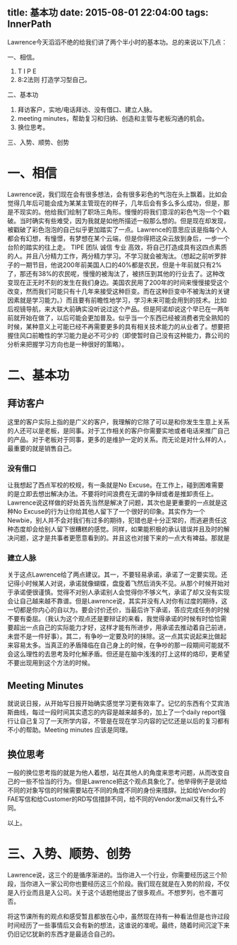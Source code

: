 title: 基本功
date: 2015-08-01 22:04:00
tags: InnerPath
---
Lawrence今天滔滔不绝的给我们讲了两个半小时的基本功。总的来说以下几点：

一、相信。
1. T I P E
2. 8:2法则 打造学习型自己。

二、基本功
1. 拜访客户，实地/电话拜访、没有借口、建立人脉。
2. meeting minutes，帮助复习和归纳、创造和主管与老板沟通的机会。
3. 换位思考。

三、入势、顺势、创势

# 一、相信

Lawrence说，我们现在会有很多想法，会有很多彩色的气泡在头上飘着。比如会觉得几年后可能会成为某某主管现在的样子，几年后会有多么多么成功，但是，那是不现实的。他给我们绘制了职场三角形。慢慢的将我们意淫的彩色气泡一个个戳破。当时确实有些难受，因为我就是如他所描述一般那么想的。但是现在却发现，被戳破了彩色泡泡的自己似乎更加踏实了一点。Lawrence的意思应该是指每个人都会有幻想，有憧憬，有梦想在某个云端，但是你得把这朵云放到身后，一步一个台阶的踏实的往上走。
TIPE 团队 诚信 专业 高效，将自己打造成具有这四点素质的人。并且八分精力工作，两分精力学习。不学习就会被淘汰。（想起之前听罗胖子的一期节目，他说200年前美国人口的40%都是农民，但是十年前就只有2%了，那还有38%的农民呢，慢慢的被淘汰了，被挤压到其他的行业去了。这种改变现在正无时不刻的发生在我们身边。美国农民用了200年的时间来慢慢接受这个改变，然而我们可能只有十几年来接受这种巨变。而在这种巨变中不被淘汰的关键因素就是学习能力。）而且要有前瞻性地学习，学习未来可能会用到的技术。比如后视镜导航，来大联大前确实没听说过这个产品。但是阿诺却说这个早已在一两年前就开始在做了，以后可能会更加普及。似乎当一个东西已经被消费者完全熟知的时候，某种意义上可能已经不再需要更多的具有相关技术能力的从业者了。想要把握住风口前瞻性的学习能力是必不可少的（即使暂时自己没有这种能力，靠公司的分析来把握学习方向也是一种很好的策略）。

# 二、基本功

## 拜访客户
这里的客户实际上指的是广义的客户，我理解的它除了可以是和你发生生意上关系的人还可以是老板，是同事。对于工作相关的客户你需要实地或者电话来推广自己的产品。对于老板对于同事，更多的是维护一定的关系。而无论是对什么样的人，最重要的就是销售自己。
### 没有借口
让我想起了西点军校的校规，有一条就是No Excuse。在工作上，碰到困难需要的是立即去想出解决办法。不要将时间浪费在无谓的争辩或者是推卸责任上。Lawrence说这样做的好处首先当然是解决了问题，其次也是更重要的一点就是这种No Excuse的行为让你给其他人留下了一个很好的印象。其实作为一个Newbie，别人并不会对我们有过多的期待，犯错也是十分正常的，而逃避责任这种态度却会给别人留下很糟糕的感觉。同样，如果能积极的承认错误并且及时的解决问题，这才是共事者更愿意看到的。并且这也对接下来的一点大有裨益。那就是
### 建立人脉
关于这点Lawrence给了两点建议。其一，不要轻易承诺，承诺了一定要实现。还记得小时候某人对说，承诺就像蝴蝶，盘旋着飞然后消失不见。从那个时候开始对于承诺便很谨慎。觉得不对别人承诺别人会觉得你不够义气，承诺了却又没有实现会让自己越来越不靠谱。但是Lawrence说，其实并没有人对你有过度的期待，这一切都是你内心的自以为。要会讨价还价，当最后许下承诺，答应完成任务的时候不要有委屈。（我认为这个观点还是要辩证的来看，我觉得承诺的时候有时恰恰需要超出一点自己的实际能力才好，这样才能有所进步，用承诺去推动着自己前进，未尝不是一件好事）。其二，有争吵一定要及时的抹除。这一点其实说起来比做起来容易太多。当真正的矛盾降临在自己身上的时候，在争吵的那一段期间可能就不会这么理性的去思考及时化解矛盾。但还是在脑中浅浅的打上这样的烙印，更希望不要出现用到这个方法的时候。

## Meeting Minutes
就说说日报，从开始写日报开始确实感觉学习更有效率了。记忆的东西有个艾宾浩斯曲线，每过一段时间其实遗忘的内容是越来越多的，加上了一个daily report强行让自己复习了一天所学内容，不管是在现在学习内容的记忆还是以后的复习都有不小的帮助。Meeting minutes 应该是同理。

## 换位思考
一般的换位思考指的就是为他人着想，站在其他人的角度来思考问题，从而改变自己的一些不恰当的行为。但是Lawrence把这个观点具象化了。他举得例子是说给不同的对象写信的时候需要站在不同的角度不同的身份来措辞。比如给Vendor的FAE写信和给Customer的RD写信措辞不同，给不同的Vendor发mail又有什么不同。

以上。

# 三、入势、顺势、创势

Lawrence说，这三个的是循序渐进的。当你进入一个行业，你需要经历这三个阶段，当你进入一家公司你也要经历这三个阶段。我们现在就是在入势的阶段，不仅是入行业而且是入公司。关于这个话题他提出了很多观点。不想罗列，也不置可否。

将这节课所有的观点和感受暂且都放在心中，虽然现在持有一种看法但是也许过段时间经历了一些事情后又会有新的想法，这谁说的准呢。最终，随着时间沉淀下来仍旧记忆犹新的东西才是最适合自己的。